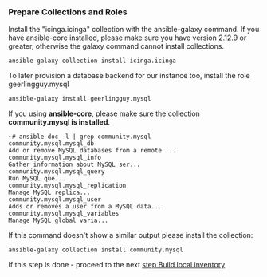 ### Prepare Collections and Roles

Install the "icinga.icinga" collection with the ansible-galaxy command. If you have ansible-core installed,
please make sure you have version 2.12.9 or greater, otherwise the galaxy command cannot install collections.

```
ansible-galaxy collection install icinga.icinga
```

To later provision a database backend for our instance too, install the role geerlingguy.mysql

```
ansible-galaxy install geerlingguy.mysql
```

If you using **ansible-core**, please make sure the collection **community.mysql is installed**.

```
~# ansible-doc -l | grep community.mysql
community.mysql.mysql_db                                                       Add or remove MySQL databases from a remote ...
community.mysql.mysql_info                                                     Gather information about MySQL ser...
community.mysql.mysql_query                                                    Run MySQL que...
community.mysql.mysql_replication                                              Manage MySQL replica...
community.mysql.mysql_user                                                     Adds or removes a user from a MySQL data...
community.mysql.mysql_variables                                                Manage MySQL global varia...
```

If this command doesn't show a similar output please install the collection:

```
ansible-galaxy collection install community.mysql
```

If this step is done - proceed to the next [step Build local inventory](03-build-local-inventory.md)
